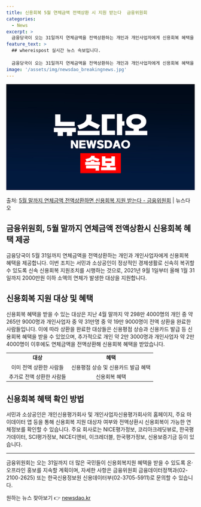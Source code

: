 ```yaml
---
title: 신용회복 5월 연체금액 전액상환 시 지원 받는다  금융위원회
categories:
  - News
excerpt: >
  금융당국이 오는 31일까지 연체금액을 전액상환하는 개인과 개인사업자에게 신용회복 혜택을 지원한다. 금융위원회…
feature_text: >
  ## whereispost 실시간 뉴스 속보입니다.

  금융당국이 오는 31일까지 연체금액을 전액상환하는 개인과 개인사업자에게 신용회복 혜택을 지원한다. 금융위원회…
image: '/assets/img/newsdao_breakingnews.jpg'
---
```


![뉴스다오 속보](/assets/img/newsdao_breakingnews.jpg)

<p>출처: <a href="https://newsdao.kr/3872" rel="dofollow">5월 말까지 연체금액 전액상환하면 신용회복 지원 받는다 - 금융위원회</a> | 뉴스다오</p>

<h2 data-ke-size="size26">금융위원회, 5월 말까지 연체금액 전액상환시 신용회복 혜택 제공</h2>

<p data-ke-size="size16">금융당국이 5월 31일까지 연체금액을 전액상환하는 개인과 개인사업자에게 신용회복 혜택을 제공합니다. 이번 조치는 서민과 소상공인이 정상적인 경제생활로 신속히 복귀할 수 있도록 신속 신용회복 지원조치를 시행하는 것으로, 2021년 9월 1일부터 올해 1월 31일까지 2000만원 이하 소액의 연체가 발생한 대상을 지원합니다.</p>

<h2 data-ke-size="size24">신용회복 지원 대상 및 혜택</h2>

<p data-ke-size="size16">신용회복 혜택을 받을 수 있는 대상은 지난 4월 말까지 약 298만 4000명의 개인 중 약 265만 9000명과 개인사업자 중 약 31만명 중 약 19만 9000명이 전액 상환을 완료한 사람들입니다. 이에 따라 상환을 완료한 대상들은 신용평점 상승과 신용카드 발급 등 신용회복 혜택을 받을 수 있었으며, 추가적으로 개인 약 2만 3000명과 개인사업자 약 2만 4000명이 이후에도 연체금액을 전액상환해 신용회복 혜택을 받았습니다.</p>

<table>
  <tr>
    <td style="text-align: center; height: 17px;"><b>대상</b></td>
    <td style="text-align: center; height: 17px;"><b>혜택</b></td>
  </tr>
  <tr>
    <td style="text-align: center; height: 17px;">이미 전액 상환한 사람들</td>
    <td style="text-align: center; height: 17px;">신용평점 상승 및 신용카드 발급 혜택</td>
  </tr>
  <tr>
    <td style="text-align: center; height: 17px;">추가로 전액 상환한 사람들</td>
    <td style="text-align: center; height: 17px;">신용회복 혜택</td>
  </tr>
</table>

<h2 data-ke-size="size24">신용회복 혜택 확인 방법</h2>

<p data-ke-size="size16">서민과 소상공인은 개인신용평가회사 및 개인사업자신용평가회사의 홈페이지, 주요 마이데이터 앱 등을 통해 신용회복 지원 대상자 여부와 전액상환시 신용회복이 가능한 연체정보를 확인할 수 있습니다. 주요 회사로는 NICE평가정보, 코리아크레딧뷰로, 한국평가데이터, SCI평가정보, NICE디앤비, 이크레더블, 한국평가정보, 신용보증기금 등이 있습니다.</p>

<hr>

<p data-ke-size="size16">금융위원회는 오는 31일까지 더 많은 국민들이 신용회복지원 혜택을 받을 수 있도록 온·오프라인 홍보를 지속할 계획이며, 자세한 사항은 금융위원회 금융데이터정책과(02-2100-2625) 또는 한국신용정보원 신용데이터부(02-3705-5911)로 문의할 수 있습니다.</p> 

원하는 뉴스 찾아보기 👉 <a href="https://newsdao.kr" rel="dofollow">newsdao.kr</a>


